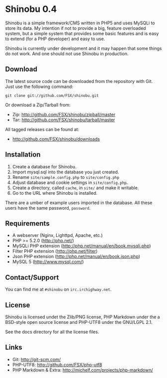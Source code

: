 Shinobu 0.4
===========

Shinobu is a simple framework/CMS written in PHP5 and uses MySQLi
to store its data. My intention if not to provide a big, feature overloaded
system, but a simple system that provides some basic features and is easy to
extend (for a PHP developer) and easy to use.

Shinobu is currently under development and it may happen that some
things do not work. And one should not use Shinobu in production.

Download
--------

The latest source code can be downloaded from the repository with
Git.  Just use the following command:

    git clone git://github.com/FSX/shinobu.git

Or download a Zip/Tarball from:

 - Zip: http://github.com/FSX/shinobu/zipball/master
 - Tar: http://github.com/FSX/shinobu/tarball/master

All tagged releases can be found at:

 - http://github.com/FSX/shinobu/downloads

Installation
------------

 1. Create a database for Shinobu.
 2. Import mysql.sql into the database you just created.
 3. Rename `site/sample.config.php` to `site/config.php`
 4. Adjust database and cookie settings in `site/config.php`.
 5. Create a directory, called `cache`, in `site/` and make it writable.
 6. Go to the URL where Shinobu is installed.

There are a umber of example users imported in the database. All these users
have the same password, `password`.

Requirements
------------

 * A webserver (Nginx, Lighttpd, Apache, etc.)
 * PHP >= 5.2.0 (http://php.net/)
 * MySQLi PHP extension (http://php.net/manual/en/book.mysqli.php)
 * Filter PHP extension (http://php.net/filter)
 * Json PHP extension (http://php.net/manual/en/book.json.php)
 * MySQL 5 (http://www.mysql.com/)

Contact/Support
---------------

You can find me at `#shinobu` on `irc.irchighway.net`.

License
-------

Shinobu is licensed undet the Zlib/PNG license, PHP Markdown under the a
BSD-style open source license and PHP-UTF8 under the GNU/LGPL 2.1.

See the docs directory for all the license files.

Links
-----

 - Git: http://git-scm.com/
 - PHP-UTF8: http://github.com/FSX/php-utf8
 - PHP Markdown & Extra: http://michelf.com/projects/php-markdown/
